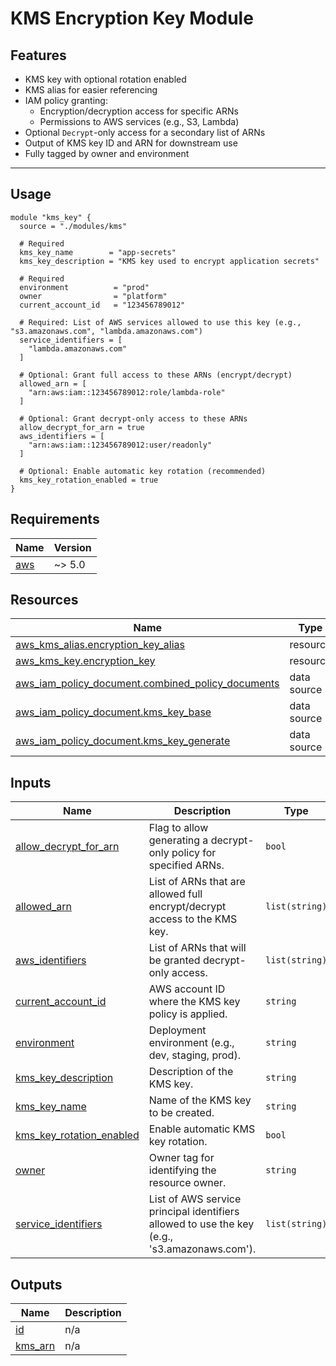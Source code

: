 # KMS Encryption Key Module

## Features

- KMS key with optional rotation enabled
- KMS alias for easier referencing
- IAM policy granting:
  - Encryption/decryption access for specific ARNs
  - Permissions to AWS services (e.g., S3, Lambda)
- Optional `Decrypt`-only access for a secondary list of ARNs
- Output of KMS key ID and ARN for downstream use
- Fully tagged by owner and environment

---

## Usage

```hcl
module "kms_key" {
  source = "./modules/kms"

  # Required
  kms_key_name        = "app-secrets"
  kms_key_description = "KMS key used to encrypt application secrets"

  # Required
  environment          = "prod"
  owner                = "platform"
  current_account_id   = "123456789012"

  # Required: List of AWS services allowed to use this key (e.g., "s3.amazonaws.com", "lambda.amazonaws.com")
  service_identifiers = [
    "lambda.amazonaws.com"
  ]

  # Optional: Grant full access to these ARNs (encrypt/decrypt)
  allowed_arn = [
    "arn:aws:iam::123456789012:role/lambda-role"
  ]

  # Optional: Grant decrypt-only access to these ARNs
  allow_decrypt_for_arn = true
  aws_identifiers = [
    "arn:aws:iam::123456789012:user/readonly"
  ]

  # Optional: Enable automatic key rotation (recommended)
  kms_key_rotation_enabled = true
}

```

<!-- BEGIN_TF_DOCS -->
## Requirements

| Name | Version |
|------|---------|
| <a name="requirement_aws"></a> [aws](#requirement\_aws) | ~> 5.0 |
## Resources

| Name | Type |
|------|------|
| [aws_kms_alias.encryption_key_alias](https://registry.terraform.io/providers/hashicorp/aws/latest/docs/resources/kms_alias) | resource |
| [aws_kms_key.encryption_key](https://registry.terraform.io/providers/hashicorp/aws/latest/docs/resources/kms_key) | resource |
| [aws_iam_policy_document.combined_policy_documents](https://registry.terraform.io/providers/hashicorp/aws/latest/docs/data-sources/iam_policy_document) | data source |
| [aws_iam_policy_document.kms_key_base](https://registry.terraform.io/providers/hashicorp/aws/latest/docs/data-sources/iam_policy_document) | data source |
| [aws_iam_policy_document.kms_key_generate](https://registry.terraform.io/providers/hashicorp/aws/latest/docs/data-sources/iam_policy_document) | data source |
## Inputs

| Name | Description | Type | Default | Required |
|------|-------------|------|---------|:--------:|
| <a name="input_allow_decrypt_for_arn"></a> [allow\_decrypt\_for\_arn](#input\_allow\_decrypt\_for\_arn) | Flag to allow generating a decrypt-only policy for specified ARNs. | `bool` | `false` | no |
| <a name="input_allowed_arn"></a> [allowed\_arn](#input\_allowed\_arn) | List of ARNs that are allowed full encrypt/decrypt access to the KMS key. | `list(string)` | `[]` | no |
| <a name="input_aws_identifiers"></a> [aws\_identifiers](#input\_aws\_identifiers) | List of ARNs that will be granted decrypt-only access. | `list(string)` | `[]` | no |
| <a name="input_current_account_id"></a> [current\_account\_id](#input\_current\_account\_id) | AWS account ID where the KMS key policy is applied. | `string` | n/a | yes |
| <a name="input_environment"></a> [environment](#input\_environment) | Deployment environment (e.g., dev, staging, prod). | `string` | n/a | yes |
| <a name="input_kms_key_description"></a> [kms\_key\_description](#input\_kms\_key\_description) | Description of the KMS key. | `string` | n/a | yes |
| <a name="input_kms_key_name"></a> [kms\_key\_name](#input\_kms\_key\_name) | Name of the KMS key to be created. | `string` | n/a | yes |
| <a name="input_kms_key_rotation_enabled"></a> [kms\_key\_rotation\_enabled](#input\_kms\_key\_rotation\_enabled) | Enable automatic KMS key rotation. | `bool` | `true` | no |
| <a name="input_owner"></a> [owner](#input\_owner) | Owner tag for identifying the resource owner. | `string` | n/a | yes |
| <a name="input_service_identifiers"></a> [service\_identifiers](#input\_service\_identifiers) | List of AWS service principal identifiers allowed to use the key (e.g., 's3.amazonaws.com'). | `list(string)` | n/a | yes |
## Outputs

| Name | Description |
|------|-------------|
| <a name="output_id"></a> [id](#output\_id) | n/a |
| <a name="output_kms_arn"></a> [kms\_arn](#output\_kms\_arn) | n/a |
<!-- END_TF_DOCS -->
